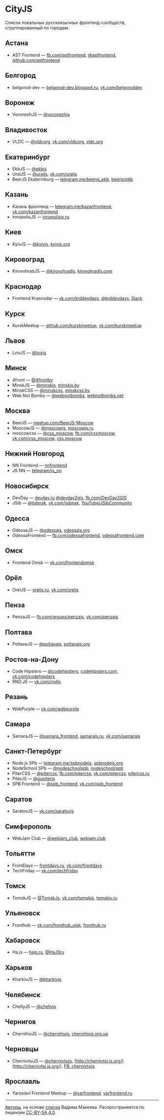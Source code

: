 # CityJS

Список локальных русскоязычных фронтенд-сообществ, сгруппированный по городам.

## Астана

- AST Frontend — [fb.com/astfrontend](https://www.facebook.com/astfrontend/), [@astfrontend](https://twitter.com/astfrontend), [github.com/astfrontend](https://github.com/astfrontend)

## Белгород

- belgorod-dev — [belgorod-dev.blogspot.ru](http://belgorod-dev.blogspot.ru/), [vk.com/belgoroddev](https://vk.com/belgoroddev)

## Воронеж

- VoronezhJS — [@voronezhjs](https://twitter.com/voronezhjs)

## Владивосток

- VLDC — [@vldcorg](https://twitter.com/vldcorg), [vk.com/vldcorg](https://vk.com/vldcorg), [vldc.org](http://vldc.org)

## Екатеринбург

- EkbJS — [@ekbjs](https://twitter.com/ekbjs)
- UralJS — [@uraljs](https://twitter.com/uraljs), [vk.com/uraljs](https://vk.com/uraljs)
- BeerJS Ekaterinburg — [telegram.me/beerjs_ekb](https://t.me/beerjs_ekb), [beerjs/ekb](https://github.com/beerjs/ekb)

## Казань

- Казань фронтенд — [telegram.me/kazanfrontend](https://telegram.me/kazanfrontend), [vk.com/kazanfrontend](https://vk.com/kazanfrontend)
- InnopolisJS — [innopolisjs.ru](http://innopolisjs.ru/)

## Киев

- KyivJS — [@kyivjs](https://twitter.com/kyivjs), [kyivjs.org](http://kyivjs.org)

## Кировоград

- KirovohradJS — [@kirovohradjs](https://twitter.com/kirovohradjs), [kirovohradjs.com](http://kirovohradjs.com)

## Краснодар

- Frontend Krasnodar — [vk.com/krddevdays](https://vk.com/krddevdays), [@krddevdays](https://twitter.com/krddevdays), [Slack](http://slack.krddevdays.ru/)

## Курск

- KurskMeetup — [github.com/kurskmeetup](https://github.com/kurskmeetup/meetups), [vk.com/kurskmeetup](https://vk.com/kurskmeetup)

## Львов

- LvivJS — [@lvivjs](https://twitter.com/lvivjs)

## Минск

- 4front — [@4frontby](https://twitter.com/4frontby)
- MinskJS — [@minskjs](https://twitter.com/MinskJS), [minskjs.by](http://minskjs.by)
- MinskCSS — [@minskcss](https://twitter.com/MinskCSS), [minskcss.by](http://minskcss.by)
- Web Not Bombs — [@webnotbombs](https://twitter.com/webnotbombs), [webnotbombs.net](http://webnotbombs.net)

## Москва

- BeerJS — [meetup.com/BeerJS-Moscow](http://www.meetup.com/BeerJS-Moscow/)
- MoscowJS — [@moscowjs](https://twitter.com/moscowjs), [moscowjs.ru](http://moscowjs.ru)
- moscowcss — [@css_moscow](https://twitter.com/css_moscow), [fb.com/cssmoscow](https://www.facebook.com/cssmoscow), [vk.com/css_moscow](https://vk.com/css_moscow), [css.moscow](http://css.moscow)

## Нижний Новгород

- NN Frontend — [nnfrontend](https://github.com/nnfrontend)
- JS NN — [telegram/js_nn](https://telegram.me/js_nn)

## Новосибирск

- DevDay — [devday.ru](https://devday.ru/) [@devday2gis](https://twitter.com/devday2gis), [fb.com/DevDay2GIS](https://www.facebook.com/DevDay2GIS)
- JSib — [@jsibnsk](https://twitter.com/jsibnsk), [vk.com/jsibnsk](https://vk.com/jsibnsk), [YouTube/JSibCommunity](https://www.youtube.com/JSibCommunity)

## Одесса

- OdessaJS — [@odessajs](https://twitter.com/odessajs), [odessajs.org](https://odessajs.org)
- OdessaFrontend — [fb.com/odessafrontend](https://www.facebook.com/odessafrontend), [odessafrontend.com](http://odessafrontend.com)

## Омск

- Frontend Omsk — [vk.com/frontendomsk](https://vk.com/frontendomsk)

## Орёл

- OrelJS — [oreljs.ru](http://oreljs.ru), [vk.com/oreljs](https://vk.com/oreljs)

## Пенза

- PenzaJS — [fb.com/groups/penzajs](https://www.facebook.com/groups/penzajs), [vk.com/penzajs](https://vk.com/penzajs)

## Полтава

- PoltavaJS — [@poltavajs](https://twitter.com/poltavajs), [poltavajs.org](http://poltavajs.org/)

## Ростов-на-Дону

- Code Hipsters — [@codehipsters](https://twitter.com/codehipsters), [codehipsters.com](http://codehipsters.com/), [vk.com/codehipsters](http://vk.com/codehipsters)
- RND.JS — [vk.com/rndjs](https://vk.com/rndjs)

## Рязань

- WebPurple — [vk.com/webpurple](https://vk.com/webpurple)

## Самара

- SamaraJS — [@samara_frontend](https://twitter.com/samara_frontend), [samarajs.ru](http://samarajs.ru/), [vk.com/samarajs](http://vk.com/samarajs)

## Санкт-Петербург

- Node.js SPb — [telegram.me/spbnodejs](https://telegram.me/spbnodejs), [spbnodejs.org](http://spbnodejs.org)
- NodeSchool SPb — [@nodeschoolspb](https://twitter.com/nodeschoolspb), [nodeschool/spb](https://github.com/nodeschool/spb)
- PiterCSS — [@pitercss](https://twitter.com/pitercss), [fb.com/pitercss](https://www.facebook.com/pitercss/), [vk.com/pitercss](https://vk.com/pitercss), [pitercss.ru](http://pitercss.ru)
- PiterJS — [@gopiterjs](https://twitter.com/gopiterjs)
- SPB Frontend — [@spb_frontend](https://twitter.com/spb_frontend), [vk.com/spb_frontend](https://vk.com/spb_frontend)


## Саратов

- SaratovJS — [vk.com/saratovjs](https://vk.com/saratovjs)

## Симферополь

- WebJam Club — [@webjam_club](https://twitter.com/webjam_club), [webjam.club](http://webjam.club)

## Тольятти

- FrontDays — [frontdays.ru](http://frontdays.ru/), [vk.com/frontdays](https://vk.com/frontdays)
- TechFriday — [vk.com/techfriday](https://vk.com/techfriday)
 
## Томск

- TomskJS — [@TomskJs](https://twitter.com/TomskJs), [vk.com/tomskjs](https://vk.com/tomskjs), [tomskjs.ru](http://tomskjs.ru)

## Ульяновск

- Fronthub — [vk.com/fronthub_ulsk](https://vk.com/fronthub_ulsk), [fronthub.ru](http://fronthub.ru/)

## Хабаровск

- Ha.js — [hajs.ru](http://hajs.ru/), [@HaJSru](https://twitter.com/HaJSru)

## Харьков

- KharkivJS — [@kharkivjs](https://twitter.com/kharkivjs)

## Челябинск

- ChellyJS — [@chellyjs](https://twitter.com/chellyjs)

## Чернигов

- ChernihivJS — [@chernihivjs](https://twitter.com/chernihivjs), [chernihivjs.org.ua](https://chernihivjs.org.ua/)

## Черновцы

- ChernivtsiJS — [@chernivtsijs](https://twitter.com/chernivtsijs), [http://chernivtsi.js.org/](http://chernivtsi.js.org/), [FB: chernivtsijs](https://www.facebook.com/chernivtsijs/)

## Ярославль

- Yaroslavl Frontend Meetup — [@yarfrontend](https://twitter.com/yarfrontend), [yarfrontend.ru](http://yarfrontend.ru)

---
[Авторы](https://github.com/web-standards-ru/cityjs-list/graphs/contributors), на основе [списка](https://twitter.com/jsunderhood/status/634710531581083648) Вадима Макеева. Распространяется по лицензии [CC-BY-SA 4.0](https://creativecommons.org/licenses/by-sa/4.0/deed.ru).
